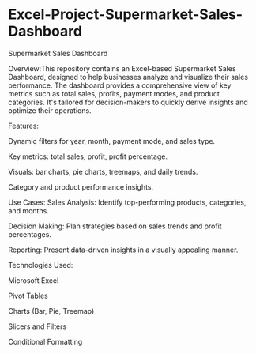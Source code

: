 # Excel-Project-Supermarket-Sales-Dashboard

Supermarket Sales Dashboard

Overview:This repository contains an Excel-based Supermarket Sales Dashboard, designed to help businesses analyze and visualize their sales performance. The dashboard provides a comprehensive view of key metrics such as total sales, profits, payment modes, and product categories. It's tailored for decision-makers to quickly derive insights and optimize their operations.



Features:

Dynamic filters for year, month, payment mode, and sales type.

Key metrics: total sales, profit, profit percentage.

Visuals: bar charts, pie charts, treemaps, and daily trends.

Category and product performance insights.




Use Cases:
Sales Analysis: Identify top-performing products, categories, and months.

Decision Making: Plan strategies based on sales trends and profit percentages.

Reporting: Present data-driven insights in a visually appealing manner.




Technologies Used:

Microsoft Excel

Pivot Tables

Charts (Bar, Pie, Treemap)

Slicers and Filters

Conditional Formatting




